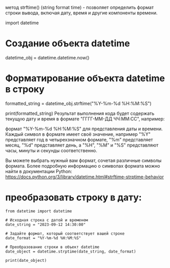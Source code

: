 метод strftime() (string format time) - позволяет определить формат строки вывода, включая дату, время и другие
компоненты времени.

import datetime

# Создание объекта datetime

datetime_obj = datetime.datetime.now()

# Форматирование объекта datetime в строку

formatted_string = datetime_obj.strftime("%Y-%m-%d %H:%M:%S")

print(formatted_string)
Результат выполнения кода будет содержать текущую дату и время в формате "ГГГГ-ММ-ДД ЧЧ:ММ:СС", например:

формат "%Y-%m-%d %H:%M:%S" для представления даты и времени. Каждый символ в формате имеет своё значение, например "%Y"
представляет год в четырехзначном формате, "%m" представляет месяц, "%d" представляет день, а "%H", "%M" и "%S"
представляют часы, минуты и секунды соответственно.

Вы можете выбрать нужный вам формат, сочетая различные символы формата. Более подробную информацию о символах формата
можно найти в документации Python: https://docs.python.org/3/library/datetime.html#strftime-strptime-behavior

#  преобразовать строку в дату:
    from datetime import datetime
    
    # Исходная строка с датой и временем
    date_string = "2023-09-12 14:30:00"
    
    # Задайте формат, который соответствует вашей строке
    date_format = "%Y-%m-%d %H:%M:%S"
    
    # Преобразование строки в объект datetime
    date_object = datetime.strptime(date_string, date_format)
    
    print(date_object)